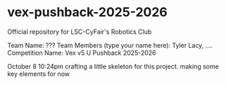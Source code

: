 # vex-pushback-2025-2026
Official repository for LSC-CyFair's Robotics Club

Team Name: ???
Team Members (type your name here):
Tyler Lacy, ....
Competition Name: Vex v5 U Pushback 2025-2026




October 8 10:24pm
crafting a little skeleton for this project.
making some key elements for now
